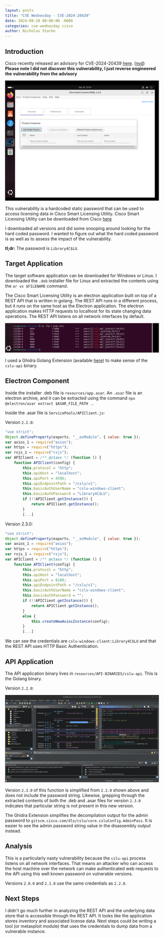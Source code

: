 ```yaml
---
layout: posts
title: "CVE Wednesday - CVE-2024-20439"
date: 2024-09-20 00:00:00 -0600
categories: cve-wednesday cisco
author: Nicholas Starke
---
```


## Introduction

Cisco recently released an advisory for CVE-2024-20439 [here](https://sec.cloudapps.cisco.com/security/center/content/CiscoSecurityAdvisory/cisco-sa-cslu-7gHMzWmw). ([nvd](https://nvd.nist.gov/vuln/detail/CVE-2024-20439)) **Please note I did not discover this vulnerability, I just reverse engineered the vulnerability from the advisory**

![](/images/09202024/cslu-screenshot.png)

This vulnerability is a hardcoded static password that can be used to access licensing data in Cisco Smart Licensing Utility. Cisco Smart Licensing Utility can be downloaded from Cisco [here](https://software.cisco.com/download/home/286285506/type/286327971/release/2.3.0)

I downloaded all versions and did some snooping around looking for the hard coded password. I wanted to figure out what the hard coded password is as well as to assess the impact of the vulnerability.

**tl;dr:** The password is `Library4C$LU`.  

## Target Application

The target software application can be downloaded for Windows or Linux.  I downloaded the `.deb` installer file for Linux and extracted the contents using the `ar vx $FILENAME` command.

The Cisco Smart Licensing Utility is an electron application built on top of a REST API that is written in golang.  The REST API runs in a different process, but it runs on the same host as the Electron application.  The electron application makes HTTP requests to localhost for its state changing data operations.  The REST API listens on all network interfaces by default.  

![](/images/09202024/process-listening.png)

I used a Ghidra Golang Extension (available [here](https://github.com/mooncat-greenpy/Ghidra_GolangAnalyzerExtension)) to make sense of the `cslu-api` binary.  

## Electron Component

Inside the installer .deb file is `resources/app.asar`.  An `.asar` file is an electron archive, and it can be extracted using the command `npx @electron/asar extract $ASAR_FILE_PATH .`.

Inside the .asar file is `ServicePools/APIClient.js`:

Version `2.2.0`:

```javascript
"use strict";
Object.defineProperty(exports, "__esModule", { value: true });
var axios_1 = require("axios");
var https = require("https");
var rxjs_1 = require("rxjs");
var APIClient = /** @class */ (function () {
    function APIClient(config) {
        this.protocol = "http";
        this.apiHost = "localhost";
        this.apiPort = 4596;
        this.apiEndpointPath = "/cslu/v1";
        this.basicAuthUserName = "cslu-windows-client";
        this.basicAuthPassword = "Library4C$LU";
        if (!!APIClient.getInstance()) {
            return APIClient.getInstance();
        }
        [...]
```

Version 2.3.0:

```javascript
"use strict";
Object.defineProperty(exports, "__esModule", { value: true });
var axios_1 = require("axios");
var https = require("https");
var rxjs_1 = require("rxjs");
var APIClient = /** @class */ (function () {
    function APIClient(config) {
        this.protocol = "http";
        this.apiHost = "localhost";
        this.apiPort = 8180;
        this.apiEndpointPath = "/cslu/v1"; 
        this.basicAuthUserName = "cslu-windows-client";
        this.basicAuthPassword = "";
        if (!!APIClient.getInstance()) {
            return APIClient.getInstance();
        }
        else {
            this.createNewAxiosInstance(config);
        }
        [...]
```

We can see the credentials are `cslu-windows-client:Library4C$LU` and that the REST API uses HTTP Basic Authentication.

## API Application

The API application binary lives in `resources/API-BINARIES/cslu-api`. This is the Golang binary.

Version `2.2.0`:

![](/images/09202024/ghidra-admin-passwd.png)

Version `2.3.0` of this function is simplified from `2.2.0` shown above and does not include the password string.  Likewise, grepping through the extracted contents of both the .deb and .asar files for version `2.3.0` indicates that particular string is not present in this new version.

The Ghidra Extension simplifies the decompilation output for the admin password to `gitscm.cisco.com/dlo/cslu/core.csluConfig.AdminPass`.  It is easier to see the admin password string value in the disassembly output instead.

## Analysis

This is a particularly nasty vulnerability because the `cslu-api` process listens on all network interfaces.  That means an attacker who can access the host machine over the network can make authenticated web requests to the API using this well known password on vulnerable versions.  

Versions `2.0.0` and `2.1.0` use the same credentials as `2.2.0`.  

## Next Steps

I didn't go much further in analyzing the REST API and the underlying data store that is accessible through the REST API.  It looks like the application stores inventory and associated license data.  Next steps could be writing a tool (or metasploit module) that uses the credentials to dump data from a vulnerable instance.  
